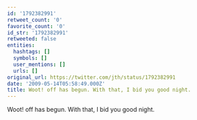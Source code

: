 ```yaml
---
id: '1792382991'
retweet_count: '0'
favorite_count: '0'
id_str: '1792382991'
retweeted: false
entities:
  hashtags: []
  symbols: []
  user_mentions: []
  urls: []
original_url: https://twitter.com/jth/status/1792382991
date: '2009-05-14T05:58:49.000Z'
title: Woot! off has begun. With that, I bid you good night.
---
```


Woot! off has begun. With that, I bid you good night.